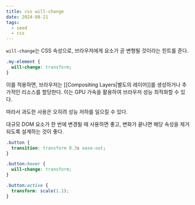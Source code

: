 ```yaml
---
title: css will-change
date: 2024-08-21
tags:
  - seed
  - css
---
```


`will-change`는 CSS 속성으로, 브라우저에게 요소가 곧 변형될 것이라는 힌트를 준다. 

```css
.my-element {
  will-change: transform;
}
```

이를 적용하면, 브라우저는 [[Compositing Layers|별도의 레이어]]를 생성하거나 추가적인 리소스를 할당한다.
이는 GPU 가속을 활용하여 브라우저 성능 최적화할 수 있다.

따라서 과도한 사용은 오히려 성능 저하를 일으킬 수 있다.

대규모 DOM 요소가 한 번에 변경될 때 사용하면 좋고,
변화가 끝나면 해당 속성을 제거되도록 설계하는 것이 좋다.

```css
.button {
  transition: transform 0.3s ease-out;
}

.button:hover {
  will-change: transform;
}

.button:active {
  transform: scale(1.1);
}
```
